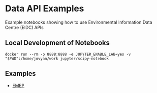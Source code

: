 # Data API Examples
Example notebooks showing how to use Environmental Information Data Centre (EIDC) APIs

## Local Development of Notebooks

    docker run --rm -p 8888:8888 -e JUPYTER_ENABLE_LAB=yes -v "$PWD":/home/jovyan/work jupyter/scipy-notebook
    
## Examples

* [EMEP](./emep.ipynb)
